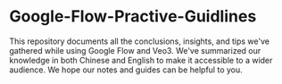 # Google-Flow-Practive-Guidlines
This repository documents all the conclusions, insights, and tips we've gathered while using Google Flow and Veo3. We've summarized our knowledge in both Chinese and English to make it accessible to a wider audience. We hope our notes and guides can be helpful to you.
